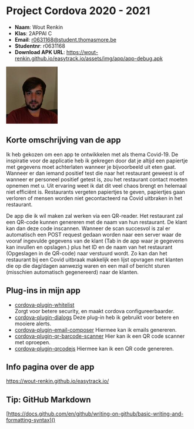 # Project Cordova 2020 - 2021

- **Naam**: Wout Renkin
- **Klas**: 2APPAI C
- **Email**: <a href="mailto:r0631168@student.thomasmore.be">r0631168@student.thomasmore.be</a>
- **Studentnr**: r0631168
- **Download APK URL**: https://wout-renkin.github.io/easytrack.io/assets/img/app/app-debug.apk

![Me](./picture/me.jpg?raw=true)

## Korte omschrijving van de app
Ik heb gekozen om een app te ontwikkelen met als thema Covid-19. De
inspiratie voor de applicatie heb ik gekregen door dat je altijd een
papiertje met gegevens moet achterlaten wanneer je bijvoorbeeld uit
eten gaat. Wanneer er dan iemand positief test die naar het restaurant
geweest is of wanneer er personeel positief getest is, zou het
restaurant contact moeten opnemen met u. Uit ervaring weet ik dat dit
veel chaos brengt en helemaal niet efficiënt is. Restaurants vergeten papiertjes te geven, papiertjes
gaan verloren of mensen worden niet gecontacteerd na Covid uitbraken in het restaurant.

De app die ik wil maken zal werken via een QR-reader. Het restaurant zal een QR-code kunnen
genereren met de naam van hun restaurant. De klant kan dan deze code inscannen. Wanneer de
scan succesvol is zal er automatisch een POST request gedaan worden naar een server waar de
vooraf ingevulde gegevens van de klant (Tab in de app waar je gegevens kan invullen en opslagen.)
plus het ID en de naam van het restaurant (Opgeslagen in de QR-code) naar verstuurd wordt. Zo kan
dan het restaurant bij een Covid uitbraak makkelijk een lijst opvragen met klanten die op die
dag/dagen aanwezig waren en een mail of bericht sturen (misschien automatisch gegenereerd) naar
de klanten. 

## Plug-ins in mijn app

- [cordova-plugin-whitelist](https://cordova.apache.org/docs/en/latest/reference/cordova-plugin-whitelist/)  
Zorgt voor betere security, en maakt cordova configureerbaarder.
- [cordova-plugin-dialogs](https://cordova.apache.org/docs/en/latest/reference/cordova-plugin-dialogs/)
Deze plug-in heb ik gebruikt voor betere en mooiere alerts.
- [cordova-plugin-email-composer](https://www.npmjs.com/package/cordova-plugin-email-composer)
Hiermee kan ik emails genereren.
- [cordova-plugin-qr-barcode-scanner](https://www.npmjs.com/package/cordova-plugin-qr-barcode-scanner)
Hier kan ik een QR code scanner met oproepen.
- [cordova-plugin-qrcodejs](https://www.npmjs.com/package/cordova-plugin-qrcodejs)
Hiermee kan ik een QR code genereren.

## Info pagina over de app

https://wout-renkin.github.io/easytrack.io/ 

## Tip: GitHub Markdown
[https://docs.github.com/en/github/writing-on-github/basic-writing-and-formatting-syntax]()
